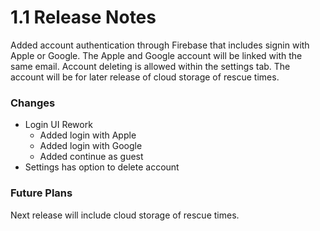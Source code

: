 # 1.1 Release Notes

Added account authentication through Firebase that includes signin with Apple or Google. The Apple and Google account will be linked with the same email. Account deleting is allowed within the settings tab. The account will be for later release of cloud storage of rescue times.

### Changes

- Login UI Rework
  - Added login with Apple
  - Added login with Google
  - Added continue as guest
- Settings has option to delete account

### Future Plans

Next release will include cloud storage of rescue times.
